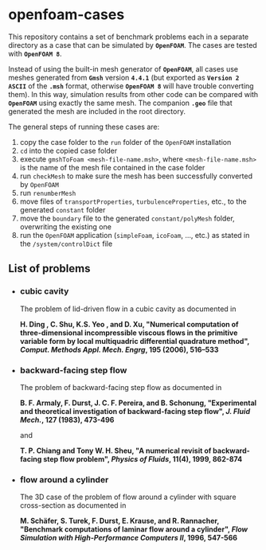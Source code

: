 # openfoam-cases
This repository contains a set of benchmark problems each in a separate directory as a case that can be simulated by **`OpenFOAM`**. The cases are tested with **`OpenFOAM 8`**.

Instead of using the built-in mesh generator of **`OpenFOAM`**, all cases use meshes generated from **`Gmsh`** version **`4.4.1`** (but exported as **`Version 2 ASCII`** of the **`.msh`** format, otherwise **`OpenFOAM 8`** will have trouble converting them). In this way, simulation results from other code can be compared with **`OpenFOAM`** using exactly the same mesh. The companion **`.geo`** file that generated the mesh are included in the root directory.

The general steps of running these cases are:

1. copy the case folder to the `run` folder of the `OpenFOAM` installation
2. `cd` into the copied case folder
3. execute `gmshToFoam <mesh-file-name.msh>`, where `<mesh-file-name.msh>` is the name of the mesh file contained in the case folder
4. run `checkMesh` to make sure the mesh has been successfully converted by `OpenFOAM`
5. run `renumberMesh`
6. move files of `transportProperties`, `turbulenceProperties`, etc., to the generated `constant` folder
7. move the `boundary` file to the generated `constant/polyMesh` folder, overwriting the existing one
8. run the `OpenFOAM` application (`simpleFoam`, `icoFoam`, ..., etc.) as stated in the `/system/controlDict` file


## List of problems

- ### cubic cavity

  The problem of lid-driven flow in a cubic cavity as documented in

  **H. Ding , C. Shu, K.S. Yeo , and D. Xu, "Numerical computation of three-dimensional incompressible viscous flows in the primitive variable form by local multiquadric differential quadrature method", *Comput. Methods Appl. Mech. Engrg*, 195 (2006), 516–533**

- ### backward-facing step flow

  The problem of backward-facing step flow as documented in

  **B. F. Armaly, F. Durst, J. C. F. Pereira, and B. Schonung, "Experimental and theoretical investigation of backward-facing step flow", *J. Fluid Mech.*, 127 (1983), 473-496**

  and

  **T. P. Chiang and Tony W. H. Sheu, "A numerical revisit of backward-facing step flow problem", *Physics of Fluids*, 11(4), 1999, 862-874**

- ### flow around a cylinder

  The 3D case of the problem of flow around a cylinder with square cross-section as documented in

  **M. Schäfer, S. Turek, F. Durst, E. Krause, and R. Rannacher, "Benchmark computations of laminar flow around a cylinder", *Flow Simulation with High-Performance Computers II*, 1996, 547-566**

